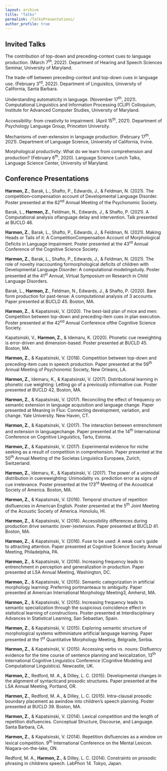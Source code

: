 ```yaml
---
layout: archive
title: "Talks"
permalink: /TalksPresentations/
author_profile: true
---
```


## Invited Talks
The contribution of top-down and preceding-context cues to language production. (March 7<sup>th</sup>, 2022). Department of Hearing and Speech Sciences Seminar, University of Maryland.

The trade-off between preceding-context and top-down cues in language use. (February 3<sup>rd</sup>, 2022). Department of Linguistics, University of California, Santa Barbara.

Understanding automaticity in language. (November 17<sup>th</sup>, 2021). Computational Linguistics and Information Processing (CLIP) Colloquium, Institute for Advanced Computer Studies, University of Maryland.

Accessibility: from creativity to impairment. (April 15<sup>th</sup>, 2021). Department of Psychology Language Group, Princeton University.

Mechanisms of over-extension in language production. (February 17<sup>th</sup>, 2021). Department of Language Science, University of California, Irvine.

Morphological productivity: What do we learn from comprehension and production? (February 6<sup>th</sup>, 2020). Language Science Lunch Talks, Language Science Center, University of Maryland.


## Conference Presentations
**Harmon, Z.**, Barak, L., Shafto, P., Edwards, J., & Feldman, N. (2021). The competition–compensation account of Developmental Language Disorder. Poster presented at the 62<sup>nd</sup> Annual Meeting of the Psychonomic Society.

Barak, L., **Harmon, Z.**, Feldman, N., Edwards, J., & Shafto, P. (2021). A Computational analysis oflanguage delay and intervention. Talk presented at BUCLD 46.

**Harmon, Z.**, Barak, L., Shafto, P., Edwards, J., & Feldman, N. (2021). Making Heads or Tails of it: A CompetitionCompensation Account of Morphological Deficits in Language Impairment. Poster presented at the 43<sup>rd</sup> Annual Conference of the Cognitive Science Society.

**Harmon, Z.**, Barak, L., Shafto, P., Edwards, J., & Feldman, N. (2021). The role of novelty inaccounting formorphological deficits of children with Developmental Language Disorder: A computational modelingstudy. Poster presented at the 41<sup>st</sup> Annual, Virtual Symposium on Research in Child Language Disorders.

Barak, L., **Harmon, Z.**, Feldman, N., Edwards, J., & Shafto, P. (2020). Bare form production for past-tense: A computational analysis of 3 accounts. Paper presented at BUCLD 45. Boston, MA.

**Harmon, Z.**, & Kapatsinski, V. (2020). The best-laid plan of mice and men: Competition between top-down and preceding-item cues in plan execution. Poster presented at the 42<sup>nd</sup> Annual Conference ofthe Cognitive Science Society.

Kapatsinski, V., **Harmon, Z.**, & Idemaru, K. (2020). Phonetic cue reweighting is error-driven and dimension-based. Poster presented at BUCLD 45. Boston, MA.

**Harmon, Z.**, & Kapatsinski, V. (2018). Competition between top-down and preceding-item cues in speech production. Paper presented at the 59<sup>th</sup> Annual Meeting of Psychonomic Society, New Orleans, LA.

**Harmon, Z.**, Idemaru, K., & Kapatsinski, V. (2017). Distributional learning in phonetic cue weighting: Letting go of a previously informative cue. Poster presented at BUCLD 42, Boston, MA.

**Harmon, Z.**, & Kapatsinski, V. (2017). Reconciling the effect of frequency on semantic extension in language acquisition and language change. Paper presented at Meaning in Flux: Connecting development, variation, and change. Yale University. New Haven, CT.

**Harmon, Z.**, & Kapatsinski, V. (2017). The interaction between entrenchment and extension in languagechange. Paper presented at the 14<sup>th</sup> International Conference on Cognitive Linguistics, Tartu, Estonia.

**Harmon, Z.**, & Kapatsinski, V. (2017). Experimental evidence for niche seeking as a result of competition in comprehension. Paper presented at the 50<sup>th</sup> Annual Meeting of the Societas Linguistica Europaea, Zurich, Switzerland.

**Harmon, Z.**, Idemaru, K., & Kapatsinski, V. (2017). The power of a unimodal distribution in cuereweighting: Unimodality vs. prediction error as signs of cue irrelevance. Poster presented at the 173<sup>rd</sup> Meeting of the Acoustical Society of America. Boston, MA.

**Harmon, Z.**, & Kapatsinski, V. (2016). Temporal structure of repetition disfluencies in American English. Poster presented at the 5<sup>th</sup> Joint Meeting of the Acoustic Society of America. Honolulu, HI.

**Harmon, Z.**, & Kapatsinski, V. (2016). Accessibility differences during production drive semantic (over-)extension. Paper presented at BUCLD 41. Boston, MA.

**Harmon, Z.**, & Kapatsinski, V. (2016). Fuse to be used: A weak cue's guide to attracting attention. Paper presented at Cognitive Science Society Annual Meeting, Philadelphia, PA.

**Harmon, Z.**, & Kapatsinski, V. (2016). Increasing frequency leads to entrenchment in perception and generalization in production. Paper presented at LSA Annual Meeting, Washington, DC.

**Harmon, Z.**, & Kapatsinski, V. (2015). Semantic categorization in artificial morphology learning: Preferring portmanteaux to ambiguity. Paper presented at American International Morphology Meeting3, Amherst, MA.

**Harmon, Z.**, & Kapatsinski, V. (2015). Increasing frequency leads to semantic specialization through the suspicious coincidence effect in statistical learning of constructions. Poster presented at Interdisciplinary Advances in Statistical Learning, San Sebastian, Spain.

**Harmon, Z.**, & Kapatsinski, V. (2015). Exploring semantic structure of morphological systems withminiature artificial language learning. Paper presented at the 1<sup>st</sup> Quantitative Morphology Meeting, Belgrade, Serbia.

**Harmon, Z.**, & Kapatsinski, V. (2015). Accessing verbs vs. nouns: Disfluency evidence for the time course of sentence planning and lexicalization, 13<sup>th</sup> International Cognitive Linguistics Conference (Cognitive Modeling and Computational Linguistics). Newcastle, UK.

**Harmon, Z.**, Redford, M. A., & Dilley, L. C. (2015). Developmental changes in the alignment of syntacticand prosodic structures. Paper presented at the LSA Annual Meeting, Portland, OR.

**Harmon, Z.**, Redford, M. A., & Dilley, L. C. (2015). Intra-clausal prosodic boundary placement as awindow into children’s speech planning. Poster presented at BUCLD 39. Boston, MA.

**Harmon, Z.**, & Kapatsinski, V. (2014). Lexical competition and the length of repetition disfluencies. Conceptual Structure, Discourse, and Language. Santa Barbara, CA.

**Harmon, Z.**, & Kapatsinski, V. (2014). Repetition disfluencies as a window on lexical competition. 9<sup>th</sup> International Conference on the Mental Lexicon. Niagara-on-the-lake, ON.

Redford, M. A., **Harmon, Z.**, & Dilley, L. C. (2014). Constraints on prosodic phrasing in childrens speech. LabPhon 14. Tokyo, Japan.
